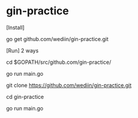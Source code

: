 # gin-practice

[Install]

go get github.com/wediin/gin-practice.git



[Run] 2 ways


cd $GOPATH/src/github.com/gin-practice/

go run main.go





git clone https://github.com/wediin/gin-practice.git

cd gin-practice

go run main.go
